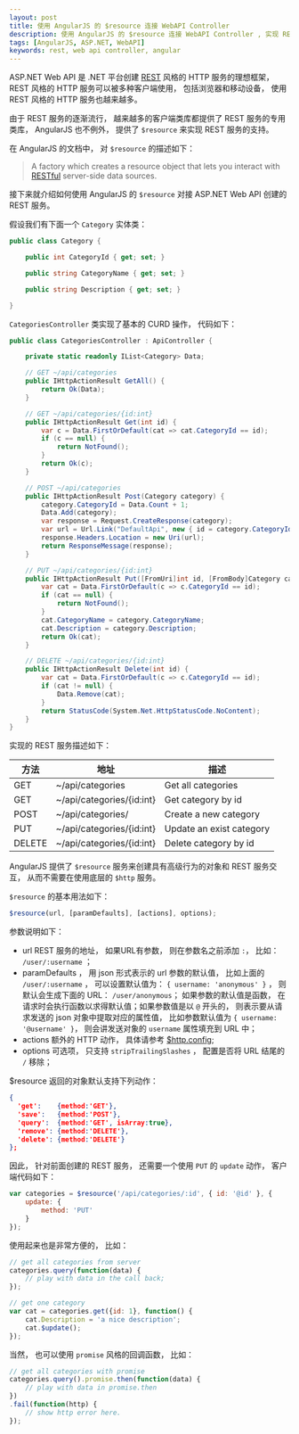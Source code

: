 ```yaml
---
layout: post
title: 使用 AngularJS 的 $resource 连接 WebAPI Controller
description: 使用 AngularJS 的 $resource 连接 WebAPI Controller , 实现 REST 客户端
tags: [AngularJS, ASP.NET, WebAPI]
keywords: rest, web api controller, angular
---
```


ASP.NET Web API 是 .NET 平台创建 [REST][1] 风格的 HTTP 服务的理想框架， REST 风格的 HTTP 服务可以被多种客户端使用， 包括浏览器和移动设备， 使用 REST 风格的 HTTP 服务也越来越多。

由于 REST 服务的逐渐流行， 越来越多的客户端类库都提供了 REST 服务的专用类库， AngularJS 也不例外， 提供了 `$resource` 来实现 REST 服务的支持。

在 AngularJS 的文档中， 对 `$resource` 的描述如下：

> A factory which creates a resource object that lets you interact with [RESTful][1] server-side data sources.

接下来就介绍如何使用 AngularJS 的 `$resource` 对接 ASP.NET Web API 创建的 REST 服务。

假设我们有下面一个 `Category` 实体类：

```c#
public class Category {

    public int CategoryId { get; set; }

    public string CategoryName { get; set; }

    public string Description { get; set; }

}
```

`CategoriesController` 类实现了基本的 CURD 操作， 代码如下：

```c#
public class CategoriesController : ApiController {

    private static readonly IList<Category> Data;

    // GET ~/api/categories
    public IHttpActionResult GetAll() {
        return Ok(Data);
    }

    // GET ~/api/categories/{id:int}
    public IHttpActionResult Get(int id) {
        var c = Data.FirstOrDefault(cat => cat.CategoryId == id);
        if (c == null) {
            return NotFound();
        }
        return Ok(c);
    }

    // POST ~/api/categories
    public IHttpActionResult Post(Category category) {
        category.CategoryId = Data.Count + 1;
        Data.Add(category);
        var response = Request.CreateResponse(category);
        var url = Url.Link("DefaultApi", new { id = category.CategoryId });
        response.Headers.Location = new Uri(url);
        return ResponseMessage(response);
    }

    // PUT ~/api/categories/{id:int}
    public IHttpActionResult Put([FromUri]int id, [FromBody]Category category) {
        var cat = Data.FirstOrDefault(c => c.CategoryId == id);
        if (cat == null) {
            return NotFound();
        }
        cat.CategoryName = category.CategoryName;
        cat.Description = category.Description;
        return Ok(cat);
    }

    // DELETE ~/api/categories/{id:int}
    public IHttpActionResult Delete(int id) {
        var cat = Data.FirstOrDefault(c => c.CategoryId == id);
        if (cat != null) {
            Data.Remove(cat);
        }
        return StatusCode(System.Net.HttpStatusCode.NoContent);
    }
}
```

实现的 REST 服务描述如下：

<table class="table">
<thead>
<tr>
<th><div class="text-start">方法</div></th>
<th><div class="text-start">地址</div></th>
<th><div class="text-start">描述</div></th>
</tr>
</thead>
<tbody>
<tr>
    <td><div class="text-start">GET</div></td>
    <td><div class="text-start">~/api/categories</div></td>
    <td><div class="text-start">Get all categories</div></td>
</tr>
<tr>
    <td><div class="text-start">GET</div></td>
    <td><div class="text-start">~/api/categories/{id:int}</div></td>
    <td><div class="text-start">Get category by id</div></td>
</tr>
<tr>
    <td><div class="text-start">POST</div></td>
    <td><div class="text-start">~/api/categories/</div></td>
    <td><div class="text-start">Create a new category</div></td>
</tr>
<tr>
    <td><div class="text-start">PUT</div></td>
    <td><div class="text-start">~/api/categories/{id:int}</div></td>
    <td><div class="text-start">Update an exist category</div></td>
</tr>
<tr>
    <td><div class="text-start">DELETE</div></td>
    <td><div class="text-start">~/api/categories/{id:int}</div></td>
    <td><div class="text-start">Delete category by id</div></td>
</tr>
</tbody>
</table>

AngularJS 提供了 `$resource` 服务来创建具有高级行为的对象和 REST 服务交互， 从而不需要在使用底层的 `$http` 服务。

`$resource` 的基本用法如下：

```js
$resource(url, [paramDefaults], [actions], options);
```

参数说明如下：

- url REST 服务的地址， 如果URL有参数， 则在参数名之前添加 `:`， 比如： `/user/:username` ；
- paramDefaults ， 用 json 形式表示的 url 参数的默认值， 比如上面的  `/user/:username` ， 可以设置默认值为： `{ username: 'anonymous' }` ， 则默认会生成下面的 URL： `/user/anonymous`； 如果参数的默认值是函数， 在请求时会执行函数以求得默认值；如果参数值是以 `@` 开头的， 则表示要从请求发送的 json 对象中提取对应的属性值， 比如参数默认值为 `{ username: '@username' }`， 则会讲发送对象的 `username` 属性填充到 URL 中；
- actions 额外的 HTTP 动作， 具体请参考 [$http.config][2];
- options 可选项， 只支持 `stripTrailingSlashes` ， 配置是否将 URL 结尾的 `/` 移除；

$resource 返回的对象默认支持下列动作：

```json
{
  'get':    {method:'GET'},
  'save':   {method:'POST'},
  'query':  {method:'GET', isArray:true},
  'remove': {method:'DELETE'},
  'delete': {method:'DELETE'}
};
```

因此， 针对前面创建的 REST 服务， 还需要一个使用 `PUT` 的 `update` 动作， 客户端代码如下：

```js
var categories = $resource('/api/categories/:id', { id: '@id' }, {
    update: {
        method: 'PUT'
    }
});
```

使用起来也是非常方便的， 比如： 

```js
// get all categories from server
categories.query(function(data) {
    // play with data in the call back;
});

// get one category
var cat = categories.get({id: 1}, function() {
    cat.Description = 'a nice description';
    cat.$update();
});
```

当然， 也可以使用 `promise` 风格的回调函数， 比如：

```js
// get all categories with promise
categories.query().promise.then(function(data) {
    // play with data in promise.then
})
.fail(function(http) {
    // show http error here.
});
```

[1]: https://zh.wikipedia.org/wiki/REST
[2]: https://docs.angularjs.org/api/ng/service/$http#usage
